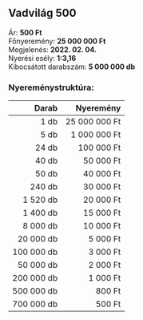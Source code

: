 ## Vadvilág 500

Ár: **500 Ft**<br/>
Főnyeremény: **25 000 000 Ft**<br/>
Megjelenés: **2022. 02. 04.**<br/>
Nyerési esély: **1:3,16**<br/>
Kibocsátott darabszám: **5 000 000 db**<br/>

### Nyereménystruktúra:
Darab|Nyeremény
---:|---:
1 db|25 000 000 Ft
5 db|1 000 000 Ft
24 db|100 000 Ft
40 db|50 000 Ft
50 db|40 000 Ft
240 db|30 000 Ft
1 520 db|20 000 Ft
1 400 db|15 000 Ft
8 000 db|10 000 Ft
20 000 db|5 000 Ft
100 000 db|3 000 Ft
50 000 db|2 000 Ft
200 000 db|1 000 Ft
500 000 db|800 Ft
700 000 db|500 Ft
